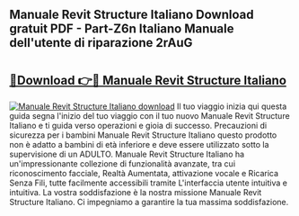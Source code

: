 ## Manuale Revit Structure Italiano Download gratuit PDF - Part-Z6n Italiano Manuale dell'utente di riparazione 2rAuG

# <h2><a href="http://dfgvwm1.blite.top/?on=Manuale+Revit+Structure+Italiano">🔗Download 👉🔴 Manuale Revit Structure Italiano</a></h2>

[![Manuale Revit Structure Italiano download](https://i.imgur.com/lujVjoI.png)](http://dfgvwm1.blite.top/?on=Manuale+Revit+Structure+Italiano)
Il tuo viaggio inizia qui questa guida segna l'inizio del tuo viaggio con il tuo nuovo Manuale Revit Structure Italiano e ti guida verso operazioni e gioia di successo. Precauzioni di sicurezza per i bambini Manuale Revit Structure Italiano questo prodotto non è adatto a bambini di età inferiore e deve essere utilizzato sotto la supervisione di un ADULTO. Manuale Revit Structure Italiano ha un'impressionante collezione di funzionalità avanzate, tra cui riconoscimento facciale, Realtà Aumentata, attivazione vocale e Ricarica Senza Fili, tutte facilmente accessibili tramite L'interfaccia utente intuitiva e intuitiva. La vostra soddisfazione è la nostra missione Manuale Revit Structure Italiano. Ci impegniamo a garantire la tua massima soddisfazione.
